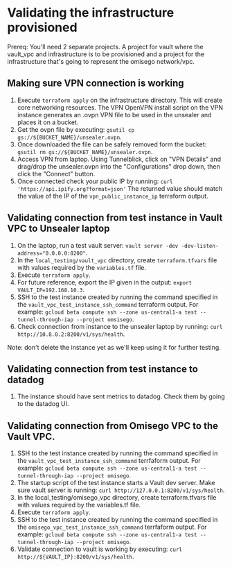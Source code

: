 # Validating the infrastructure provisioned

Prereq: You'll need 2 separate projects. A project for vault where the vault_vpc and infrastructure is to be provisioned and a project for the infrastructure that's going to represent the omisego network/vpc.

## Making sure VPN connection is working

1. Execute `terraform apply` on the infrastructure directory. This will create core networking resources. The VPN OpenVPN install script on the VPN instance generates an .ovpn VPN file to be used in the unsealer and places it on a bucket.
2. Get the ovpn file by executing: `gsutil cp gs://${BUCKET_NAME}/unsealer.ovpn`.
3. Once downloaded the file can be safely removed form the bucket: `gsutil rm gs://${BUCKET_NAME}/unsealer.ovpn`.
4. Access VPN from laptop. Using Tunnelblick, click on "VPN Details" and drag/drop the unsealer.ovpn into the "Configurations" drop down, then click the "Connect" button.
5. Once connected check your public IP by running: `curl 'https://api.ipify.org?format=json'` The returned value should match the value of the IP of the `vpn_public_instance_ip` terraform output.

## Validating connection from test instance in Vault VPC to Unsealer laptop

1. On the laptop, run a test vault server: `vault server -dev -dev-listen-address="0.0.0.0:8200"`.
2. In the `local_testing/vault_vpc` directory, create `terraform.tfvars` file with values required by the `variables.tf` file.
3. Execute `terraform apply`.
4. For future reference, export the IP given in the output: `export VAULT_IP=192.168.10.3`.
5. SSH to the test instance created by running the command specified in the `vault_vpc_test_instance_ssh_command` terraform output. For example: `gcloud beta compute ssh --zone us-central1-a test --tunnel-through-iap --project omsisego`.
6. Check connection from instance to the unsealer laptop by running: `curl http://10.8.0.2:8200/v1/sys/health`.

Note: don't delete the instance yet as we'll keep using it for further testing.

## Validating connection from test instance to datadog

1. The instance should have sent metrics to datadog. Check them by going to the datadog UI.

## Validating connection from Omisego VPC to the Vault VPC.

1. SSH to the test instance created by running the command specified in the `vault_vpc_test_instance_ssh_command` terrfaform output. For example: `gcloud beta compute ssh --zone us-central1-a test --tunnel-through-iap --project omisego`.
2. The startup script of the test instance starts a Vault dev server. Make sure vault server is running: `curl http://127.0.0.1:8200/v1/sys/health`.
3. In the local_testing/omisego_vpc directory, create terraform.tfvars file with values required by the variables.tf file.
4. Execute `terraform apply`.
5. SSH to the test instance created by running the command specified in the `omisego_vpc_test_instance_ssh_command` terrfaform output. For example: `gcloud beta compute ssh --zone us-central1-a test --tunnel-through-iap --project omisego`.
6. Validate connection to vault is working by executing: `curl http://${VAULT_IP}:8200/v1/sys/health`.
